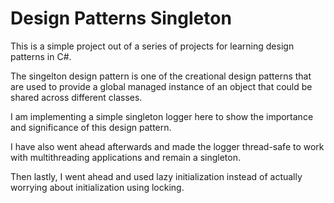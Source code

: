 # Design Patterns Singleton

This is a simple project out of a series of projects for learning design patterns in C#.

The singelton design pattern is one of the creational design patterns that are used to provide a global managed instance of an object that could be shared across different classes.

I am implementing a simple singleton logger here to show the importance and significance of this design pattern. 

I have also went ahead afterwards and made the logger thread-safe to work with multithreading applications and remain a singleton.

Then lastly, I went ahead and used lazy initialization instead of actually worrying about initialization using locking.